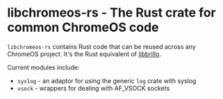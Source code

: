 # libchromeos-rs - The Rust crate for common ChromeOS code

`libchromeos-rs` contains Rust code that can be reused across any ChromeOS
project. It's the Rust equivalent of [libbrillo](../libbrillo/).

Current modules include:
* `syslog` - an adaptor for using the generic `log` crate with syslog
* `vsock` - wrappers for dealing with AF_VSOCK sockets
